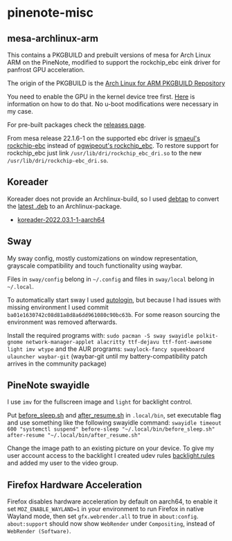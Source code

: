 # pinenote-misc

## mesa-archlinux-arm
This contains a PKGBUILD and prebuilt versions of mesa for Arch Linux ARM on the PineNote, modified to support the rockchip\_ebc eink driver for panfrost GPU acceleration.

The origin of the PKGBUILD is the [Arch Linux for ARM PKGBUILD Repository](https://github.com/archlinuxarm/PKGBUILDs/tree/master/extra/mesa)

You need to enable the GPU in the kernel device tree first. [Here](https://github.com/DorianRudolph/pinenotes#gpu) is information on how to do that. No u-boot modifications were necessary in my case.

For pre-built packages check the [releases page](https://github.com/0cc4m/pinenote-misc/releases).

From mesa release 22.1.6-1 on the supported ebc driver is [smaeul's rockchip-ebc](https://github.com/smaeul/linux/tree/rk35/pinenote-next) instead of [pgwipeout's rockchip_ebc](https://gitlab.com/pgwipeout/linux-next). To restore support for rockchip_ebc just link `/usr/lib/dri/rockchip_ebc_dri.so` to the new `/usr/lib/dri/rockchip-ebc_dri.so`.

## Koreader

Koreader does not provide an Archlinux-build, so I used [debtap](https://github.com/helixarch/debtap) to convert the [latest .deb](https://github.com/koreader/koreader/releases/tag/v2022.03.1) to an Archlinux-package.

* [koreader-2022.03.1-1-aarch64](koreader/koreader-2022.03.1-1-aarch64.pkg.tar.zst)

## Sway

My sway config, mostly customizations on window representation, grayscale compatibility and touch functionality using waybar.

Files in `sway/config` belong in `~/.config` and files in `sway/local` belong in `~/.local`.

To automatically start sway I used [autologin](https://git.sr.ht/~kennylevinsen/autologin), but because I had issues with missing environment I used commit `ba01e1630742c08d81a8d8a6dd961080c90bc63b`. For some reason sourcing the environment was removed afterwards.

Install the required programs with:
`sudo pacman -S sway swayidle polkit-gnome network-manager-applet alacritty ttf-dejavu ttf-font-awesome light imv wtype`
and the AUR programs:
`swaylock-fancy squeekboard ulauncher waybar-git`
(waybar-git until my battery-compatibility patch arrives in the community package)

## PineNote swayidle

I use `imv` for the fullscreen image and `light` for backlight control.

Put [before_sleep.sh](sway/local/bin/before_sleep.sh) and [after_resume.sh](sway/local/bin/after_resume.sh) in `.local/bin`, set executable flag and use something like the following swayidle command:
`swayidle timeout 600 "systemctl suspend" before-sleep "~/.local/bin/before_sleep.sh" after-resume "~/.local/bin/after_resume.sh"`

Change the image path to an existing picture on your device.
To give my user account access to the backlight I created udev rules [backlight.rules](udev/backlight.rules) and added my user to the video group.

## Firefox Hardware Acceleration

Firefox disables hardware acceleration by default on aarch64, to enable it set `MOZ_ENABLE_WAYLAND=1` in your environment to run Firefox in native Wayland mode, then set `gfx.webrender.all` to true in `about:config`. `about:support` should now show `WebRender` under `Compositing`, instead of `WebRender (Software)`.
